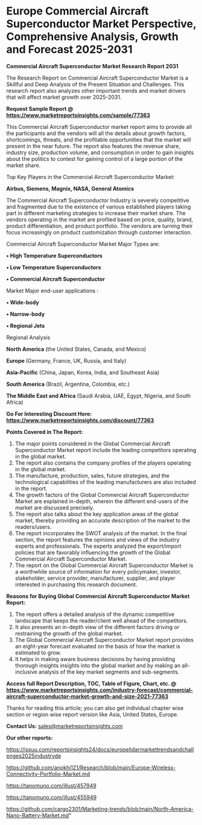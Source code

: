# Europe Commercial Aircraft Superconductor Market Perspective, Comprehensive Analysis, Growth and Forecast 2025-2031

<strong>Commercial Aircraft Superconductor Market Research Report 2031</strong>

The Research Report on Commercial Aircraft Superconductor Market is a Skillful and Deep Analysis of the Present Situation and Challenges. This research report also analyzes other important trends and market drivers that will affect market growth over 2025-2031.

<strong>Request Sample Report @ <a href=https://www.marketreportsinsights.com/sample/77363>https://www.marketreportsinsights.com/sample/77363</a></strong>

This Commercial Aircraft Superconductor market report aims to provide all the participants and the vendors will all the details about growth factors, shortcomings, threats, and the profitable opportunities that the market will present in the near future. The report also features the revenue share, industry size, production volume, and consumption in order to gain insights about the politics to contest for gaining control of a large portion of the market share.

Top Key Players in the Commercial Aircraft Superconductor Market:

<strong>Airbus, Siemens, Magnix, NASA, General Atomics</strong>

The Commercial Aircraft Superconductor Industry is severely competitive and fragmented due to the existence of various established players taking part in different marketing strategies to increase their market share. The vendors operating in the market are profiled based on price, quality, brand, product differentiation, and product portfolio. The vendors are turning their focus increasingly on product customization through customer interaction.

Commercial Aircraft Superconductor Market Major Types are:

<strong>• High Temperature Superconductors

• Low Temperature Superconductors

• Commercial Aircraft Superconductor</strong>

Market Major end-user applications :

<strong>• Wide-body

• Narrow-body

• Regional Jets</strong>

Regional Analysis

</u><strong><b>North America</b></strong> (the United States, Canada, and Mexico)

<strong><b>Europe </b></strong>(Germany, France, UK, Russia, and Italy)

<strong><b>Asia-Pacific</b></strong> (China, Japan, Korea, India, and Southeast Asia)

<strong><b>South America</b></strong> (Brazil, Argentina, Colombia, etc.)

<strong><b>The Middle East and Africa</b></strong> (Saudi Arabia, UAE, Egypt, Nigeria, and South Africa)

<strong>Go For Interesting Discount Here: <a href=https://www.marketreportsinsights.com/discount/77363>https://www.marketreportsinsights.com/discount/77363</a></strong>

<strong>Points Covered in The Report:</strong>
<ol>
  <li>The major points considered in the Global Commercial Aircraft Superconductor Market report include the leading competitors operating in the global market.</li>
  <li>The report also contains the company profiles of the players operating in the global market.</li>
  <li>The manufacture, production, sales, future strategies, and the technological capabilities of the leading manufacturers are also included in the report.</li>
  <li>The growth factors of the Global Commercial Aircraft Superconductor Market are explained in-depth, wherein the different end-users of the market are discussed precisely.</li>
  <li>The report also talks about the key application areas of the global market, thereby providing an accurate description of the market to the readers/users.</li>
  <li>The report incorporates the SWOT analysis of the market. In the final section, the report features the opinions and views of the industry experts and professionals. The experts analyzed the export/import policies that are favorably influencing the growth of the Global Commercial Aircraft Superconductor Market.</li>
  <li>The report on the Global Commercial Aircraft Superconductor Market is a worthwhile source of information for every policymaker, investor, stakeholder, service provider, manufacturer, supplier, and player interested in purchasing this research document.</li>
</ol>
<strong>Reasons for Buying Global Commercial Aircraft Superconductor Market Report:</strong>

<ol>
  <li>The report offers a detailed analysis of the dynamic competitive landscape that keeps the reader/client well ahead of the competitors.</li>
  <li>It also presents an in-depth view of the different factors driving or restraining the growth of the global market.</li>
  <li>The Global Commercial Aircraft Superconductor Market report provides an eight-year forecast evaluated on the basis of how the market is estimated to grow.</li>
  <li>It helps in making aware business decisions by having providing thorough insights insights into the global market and by making an all-inclusive analysis of the key market segments and sub-segments.</li>
</ol>
<strong>Access full Report Description, TOC, Table of Figure, Chart, etc. @ <a href=https://www.marketreportsinsights.com/industry-forecast/commercial-aircraft-superconductor-market-growth-and-size-2021-77363>https://www.marketreportsinsights.com/industry-forecast/commercial-aircraft-superconductor-market-growth-and-size-2021-77363</a></strong>


Thanks for reading this article; you can also get individual chapter wise section or region wise report version like Asia, United States, Europe.

<strong>Contact Us:</strong>
sales@marketreportsinsights.com

<strong>Our other reports:</strong>

<a href=https://issuu.com/reportsinsights24/docs/europelidarmarkettrendsandchallenges2025industryde>https://issuu.com/reportsinsights24/docs/europelidarmarkettrendsandchallenges2025industryde</a>

<a href=https://github.com/anokhi121/Research/blob/main/Europe-Wireless-Connectivity-Portfolio-Market.md>https://github.com/anokhi121/Research/blob/main/Europe-Wireless-Connectivity-Portfolio-Market.md</a>

<a href=https://tanomuno.com/illust/457949>https://tanomuno.com/illust/457949</a>

<a href=https://tanomuno.com/illust/455949>https://tanomuno.com/illust/455949</a>

<a href=https://github.com/cargo2301/Marketing-trends/blob/main/North-America-Nano-Battery-Market.md>https://github.com/cargo2301/Marketing-trends/blob/main/North-America-Nano-Battery-Market.md</a>"
